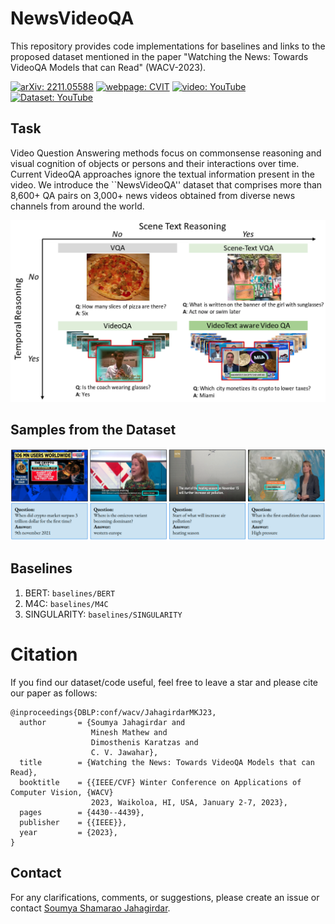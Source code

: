 # NewsVideoQA

This repository provides code implementations for baselines and links to the proposed dataset mentioned in the paper "Watching the News: Towards VideoQA Models that can Read" (WACV-2023).

[![arXiv: 2211.05588](https://img.shields.io/badge/arXiv-2211.05588-brightgreen.svg)](https://arxiv.org/abs/2211.05588) [![webpage: CVIT](https://img.shields.io/badge/webpage-CVIT-blue.svg)](http://cvit.iiit.ac.in/research/projects/cvit-projects/videoqa) [![video: YouTube](https://img.shields.io/badge/video-YouTube-red.svg)](https://www.youtube.com/watch?v=rnCCONldMik) [![Dataset: YouTube](https://img.shields.io/badge/video-YouTube-red.svg)](https://www.youtube.com/watch?v=rnCCONldMik)  


## Task

Video Question Answering methods focus on commonsense reasoning and visual cognition of objects or persons and their interactions over time. Current VideoQA approaches ignore the textual information present in the video. We introduce the ``NewsVideoQA'' dataset that comprises more than 8,600+ QA pairs on 3,000+ news videos obtained from diverse news channels from around the world.

<p align="center">
  <img src="https://github.com/soumyasj/NewsVideoQA/blob/main/images/task.png?raw=true" alt="Task" width="600">
</p>

## Samples from the Dataset
<p align="center">
  <img src="https://github.com/soumyasj/NewsVideoQA/blob/main/images/few_examples_from_dataset.png?raw=true" alt="Task" width="600">
</p>

## Baselines

1. BERT: `baselines/BERT`
2. M4C: `baselines/M4C`
3. SINGULARITY: `baselines/SINGULARITY`

# Citation
If you find our dataset/code useful, feel free to leave a star and please cite our paper as follows:
```
@inproceedings{DBLP:conf/wacv/JahagirdarMKJ23,
  author       = {Soumya Jahagirdar and
                  Minesh Mathew and
                  Dimosthenis Karatzas and
                  C. V. Jawahar},
  title        = {Watching the News: Towards VideoQA Models that can Read},
  booktitle    = {{IEEE/CVF} Winter Conference on Applications of Computer Vision, {WACV}
                  2023, Waikoloa, HI, USA, January 2-7, 2023},
  pages        = {4430--4439},
  publisher    = {{IEEE}},
  year         = {2023},
}
```

## Contact
For any clarifications, comments, or suggestions, please create an issue or contact [Soumya Shamarao Jahagirdar](https://www.linkedin.com/in/soumya-jahagirdar/).



